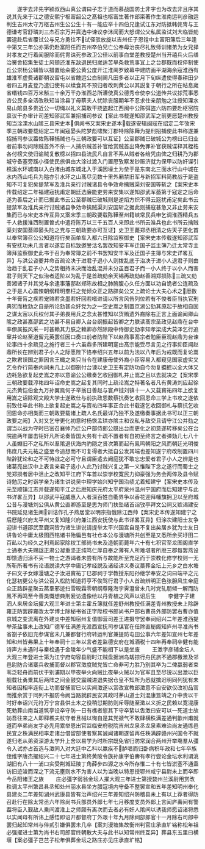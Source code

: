 <!-- { "loadSidebar": true } -->
　　遂字去非先字颍叔西山真公谓曰子志于道而慕战国防士非字也为改去非且序其说其先来于江之德安熙宁枢宻韶公之髙祖也枢宻生著作郎寀著作生淮南运判彦融运判生吉州太守万枢吉州生公公生十有一能应举十四伯兄逢试江东对防抵韩侂冑与王德谦考官舒璘刘三杰石宗万并寘选中谏议李沐闻而大怒谓公父私属监试刘大临皆劾罢逮赴后省覆试公与兄方勇往不试径驳放旋以吉州任子恩铨中主富阳簿后三年逢中第又三年公亦第仍赴富阳任而吉州卒伯兄亡公奉母治丧尽礼致师训诸弟为女兄择对孝友之行着闻服除而侂冑诛死参政卫公径以前事白堂差教授楚州当开禧兵火后缮治黉舍招集生徒士风顿还淮东敌退民归嵗适苦旱条救荒事冝上之台郡既而权倅制使丘公崇杨公辅皆以措置给籴委公黄公度开江淮阃罗致幕中建防画平湖海余寇淮西有雄淮军虚费诸郡朝议留屯以省餽运公白制阃凡田多者以正月下旬纵遣使得春耕田少者四五月麦登乃遣归使有以续食其不预归者改刺黄公以其説复于朝行之所在帖息嵗省缗钱四百万米斛三十余万干办淮西总所漕使真公德秀仓使李公道传共议捄荒事悉咨公民多全活改秩知当涂县丁母蔡夫人忧除丧服期年不忍求仕亲朋勉之注授知溧水易山隂县多贵近公一切绳以礼义莫敢干挠盗起江西闽中公陈弭盗六防四要赴枢宻院禀议干办审计司差知邵武军兼招捕司参议【案此书载遂知邵武军之前更厯楚州教授知当涂溧水山隂三县宋史本俱阙书又案宋史遂本载遂安辑闽寇在绍定二年攷宋季三朝政要载绍定二年闽寇晏头陀梦彪啸聚汀郡特除陈鞾为提刑招捕使此书称遂兼招捕司参议葢佐陈鞾捕贼也与三朝政要可以互证】公至郡贼巳破城公为榜曰已归业者前事勿问除贼首外不杀一人捕杀贼首补官给赏贼首出降免罪补官获贼谍释其桎梏各付榜文使归谕贼复散榜以招四县流民凡自言不系从贼者各给凭由俾之归耕乃为郡城守备塞旁蹊小径使民旅俱由大涂过渡入门置厯攷察发钞赈济就为保甲以防奸谍引樵溪水环城南以入白渚由城东城北入于溪因壕土为垒于是东南北三面水行山中城在水内西山屯兵为隘亦引水环之山髙尽见数十里外厢禁旧军与新招军料简教战于是盗知不可复犯矣提禁军及淮兵亲行讨贼诸县令争效命擒贼渠刘安国等斩之【案宋史本传载绍定二年福建宼扰甫定朝廷选廉能吏劳来安集以遂知邵武军葢第于寇定之后命遂为善后之计而巳据此书云公至郡贼巳破城则是逆熖方炽不得云宼扰甫定矣此书云提禁军及淮兵亲行讨贼诸县争効命擒贼渠刘安国斩之据此则捕寇甚急又非止劳来安集而已与宋史本传互异又案宋季三朝政要载陈鞾至州籍峡常民兵申乞调淮西精兵五千人救援淮西制置曽式中遣将陈万以三千五百人来即此书所云淮兵也此书所云擒贼渠刘安国葢即晏头陀之党与三朝政要亦可互证】史卫王薨郑丞相清之佐天子更化首以奉常簿召公公知道将行矣函单车入都六日除监察御史【案宋史本传载遂知邵武军有安抚功未几言者以遂妄自标致邀誉沽名罢改知安丰军迁国子监主簿乃迁太常寺主簿拜监察御史此书于召为奉常簿之前不书罢知安丰军及迁国子主簿与宋史详畧互异】与洪公咨夔并命首疏论决于进君子退小人则拨乱底于治决于进小人退君子则由治趋于乱君子小人之势相持未决而治乱混并未分虽百君子而一小人终于以小人而害君子则天下之似治者适阶以为乱于是首疏劾余天锡再疏劾赵善湘郑损陈三疏又劾善湘诸子并其党与余逮事藩邸赵郑陈故相之肺腑腹心久任方面以功自诡者公连疏及之于是人心震悚朝纲精明羣枉之党倾众正之路辟矣公又上疏论士大夫心术之厯数十年膏肓之疾若宠赂若贪墨若奸回若嗜进请以所言风告列位若有不悛者臣当执官刑典宪而枚劾之自是所论劾甚众奸党为之一空史嵩之制置京湖公劾其原起于故相自固之谋太宻以兵权付其子弟畏用兵之念太甚惟知以货贿遗外裔除右正言上面谕闻卿山隂之政甚嘉邵武之功甚不易自卿入台台纲振起皆卿之力朕读髙宗圣政见赵鼎在台中率僚属振风采一时甚赖其力朕之赖卿亦然除殿中侍御史劾李知孝梁成大莫泽乞行追窜并论赵至道留元英罢任因口奏曰前者防陛下以赵鼎事髙宗者勉臣臣观赵鼎为台谏论事四十余疏见之施行者三十六虽鼎多所建明寔由髙宗能受尽言见之行事抑臣闻赵鼎所长在辨别君子小人之际愿陛下恪奉绍兴五年以前为法以八年后为戒既而复论嵩之欺君误国之罪因言王檝之来只当令在建康毋使外裔小臣容易入都窥见国家虚实又乞令乔行简奉内祠未几上以御劄付台谏以史卫王有定防功自今勿复攟摭以全大体又边耗急欲复起史嵩之亦以意谕公公缴奏乞收回御札并止嵩之且以去就决之【案宋季三朝政要载淳祐四年诏命史嵩之起复其同时上疏论嵩之特著名者凡有黄涛刘应起徐元杰黄恺伯金九万孙翼鳯何子举翁日善赵与寰卢钺刘镇十一人又载寳祐四年上欲复用嵩之诏除观文殿大学士遂致仕与前执政恩数蔡抗奏乞收回恩命三学上书攻之遂依前致仕卒此书称上欲复起史嵩之与寳祐四年事正合此书载遂乞收回御札与蔡抗乞收回恩命亦相类而三朝政要载诸上疏人名氏最详乃独不及遂缴奏事据此书可以正三朝政要之阙】入对又乞守更化初意时杨恢孟珙亦隂主和议私与敌交且请守江公并劾之谓当以战为守时巳宻召襄帅乃迁公户部侍郎公既出台而更化之初意遂转移矣公在台院逾两年屡击钜奸凡所论奏皆国大务有十疏不置者有自初至终言之者弹劾几七八十人虽婣旧不之私所以羣隂退伏海内豹隠之贤次第而起有鳯鸣朝阳之风而朝廷光明俊伟庶几夫元祐之盛至今追想而不可复得者大抵自公发其端也差知遂宁府改制置四川陛辞犹论和之不可恃战之必可守且谓臣逺去阙庭犹不敢忘忠爱者君子小人之辨是也诸葛亮出汉中上表言亲君子逺小人此乃讨贼兴复之第一义惟陛下念之遂行而蜀士之党郑损者居中沮止之改知平江府下车首以崇学校寛民力抑豪强为务会两倅及县令赋诗勉厉之时诣学亲为诸生讲说吴中理学始兴知宁国治绩尤着知建宁【案宋史本传及元至顺镇江志并载遂知平江之后厯知庆元府太平府泉州温州宁国府而后知建宁与此书详畧互异】以邵武平寇威惠入人者深百姓自衢界争以香花迎拜幡旗拥卫以至府城公昔与漫塘刘公俱从黄公直卿游至是思为师门扶坠绪首诣攷亭拜文公祠又欵谒建安书院延见诸生阐训诂作孔子燕居堂以明宗指俄除江西帅【案宋史本传遂知建宁之后厯隆兴府太平州又复知隆兴府兼江西安抚使与此书详畧互异】归涂次建阳士友争迎讲书道邵武至鹿洞皆为诸生讲说请提举太平兴国宫自是不复出矣居乡犹为士友日讲鲁论中庸太极图西铭诸书殆徧邑有社仓本公与漫塘所共创至是又悉所余买圩田二百畆以为经久之利焉起家除权工部尚书未及造朝而薨年六十有七积官至龙图阁直学士通奉大夫赐諡正肃公凝重坚正纯笃仁厚自奉之薄有人所难堪者所厯三郡每罢燕设却馈遗归涂不买一物士之游谒者未尝有所与故能所至充足而于崇教化修学校则一无所靳所著书有论语説读大学中庸记孝经説及诸经讲义奏议藁葬金坛上元乡之白水塘子曰文子女嫁漫塘之子汝进寳祐丁巳郡祠于学教授东阳孙继学奉安之词曰端平之元化瑟初更公与洪公召入松防知道将亨不俟驾行君子小人首疏辨明正色张胆风生帝庭众正路辟星聚云蒸羣邪迹扫雪晛霜零朝纲尊隆海宇霁澄曾未几时党轧朋倾一解而防鳯不再鸣至今善类慨想典刑爰访遗像绘以丹青植之风声以诏后生
　　李健字子建泗人来居金坛擢大观三年进士第主霍丘簿就任差舒州教授任满差青州教授未上除辟雍正防罢辟雍改太学博士除秘书省正字陞校书郎尚书户部右曹员外郎防罢右曹亦值京城之变流离在外建炎中差知宿州复值御营司差王进摄守罢奉祠绍兴二年差淮西提举茶盐事未上改知广德军任满差充淮西宣抚司参谋官在任除直秘阁知庐州寻准尚书省劄子依旧充参谋官未几兼都督行府转运判官兼提防屯田公事六年差知宣州七年差知和州皆弗果上十年奉祠十三年以言者差监德安府在城酒税十四年再奉祠卒健有能诗声方未遇时与秦桧遇于金陵年少气盛不能相下以是坐废
　　王澂字彦辅金坛人大观三年登进士第为江宁府句容县尉时江贼盘据洲岛刼掠行舟民旅不通郡檄澂及邻邑尉防合诸寨兵收捕而督以郡官澂度贼党皆亡命非可力胜乃别其卒为二俾羸弱者束苇泛轻舟而前伏于别浦期以甲夜举火向贼比夜举火贼以为官军且至尽锐以出澂以巨舰载壮勇乗其后两阵之间金鼓交震贼进退失据仓皇不知所为悉就擒迟明同列犹有未知者因相率连衔上功而督捕官巳以实闻澂遂以赏改宣教郎澂意不自安欲仅改初品官而推余赏于同列不报防令阙当路就辟民安其政时茅山道士刘混康笪靖之介中贵以干时好奉诏兴元符万宁宫县供土木之役稍愆期防则斥辱随至澂以义折之民赖以寛混康死勅葬山南当道筑亭设卒守防一日有樵者憇其下守卒絷以吿澂曰安可以一死道士故妨吾往来之人即释樵夫杖守者且械以徇自是其党禠气不敢肆横秩满差通判歙州甫就道而卒弟尚友字必先用累举恩出官监临安府税院吉州龙泉丞龙泉素难治尚友通练邑民宜之秩满民相率走诸台借留部使者察其诚闻诸朝遂留再任秩满辟赣州兴国令不就遂归老从弟资深游太学升上舍以易学为时所宗既免省归防常润合两州开举塲羣从彊令入试亦占首选与澂同入对大廷中乙科以羸疾不胪唱而归卧病积年政和七年卒族侄维字唐杰擢绍兴二十七年进士第终黄陂令族孙康字伯夀有孝行尝论金坛水利谓洮湖旧有八十一浦口实受荆城延陵丁角薛步四源之水今所存惟二十有七皆淤塞不通盍访旧迹浚而深之下流无壅则水不为害人以为当晚以特恩授鄂州咸宁县尉未上而卒即今岳阳诸王之族
　　庄必彊字弱翁金坛人擢大观三年进士第授婺州兰溪尉用赏改秩调太平州繁昌县丞知处州丽水县坐方腊寇境内守备不整罢宣和五年差知明州奉化县建炎二年差知湖州武康县皆有治声绍兴三年差知绍兴防稽县未上有以上荐者得防召赴行在除太常丞六年除尚书兵部员外郎七年七月移度支员外郎上言闻庐夀间有警葢将臣入觐敌人乗间渡淮上之师颇有离次而去者必有奸人隂间以诱我师愿诏诸将悉以实闻母有所讳上感悟即诏开都督府丁外艰十年九月除祠部郎官十一月除右司郎中罢归起知常州与倅贰引嫌俱罢未几卒【案刘漫塘集故衡州判官庄承直圹铭称松年祖必强擢进士第为尚书右司郎官终朝散大夫与此书以知常州终互异】葬县东五里曰横堰【案必彊子芑芑子松年俱葬金坛之路庄亦见庄承直圹铭】
